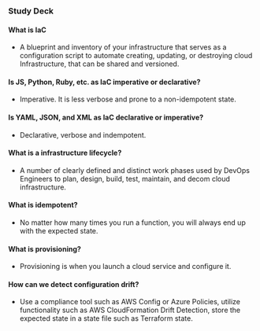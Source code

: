### Study Deck

#### What is IaC

- A blueprint and inventory of your infrastructure that serves as a configuration script to automate creating, updating, or destroying cloud Infrastructure, that can be shared and versioned.

#### Is JS, Python, Ruby, etc. as IaC imperative or declarative?

- Imperative. It is less verbose and prone to a non-idempotent state.

#### Is YAML, JSON, and XML as IaC declarative or imperative?

- Declarative, verbose and indempotent.

#### What is a infrastructure lifecycle?

- A number of clearly defined and distinct work phases used by DevOps Engineers to plan, design, build, test, maintain, and decom cloud infrastructure.

#### What is idempotent?

- No matter how many times you run a function, you will always end up with the expected state.

#### What is provisioning?

- Provisioning is when you launch a cloud service and configure it.

#### How can we detect configuration drift?

- Use a compliance tool such as AWS Config or Azure Policies, utilize functionality such as AWS CloudFormation Drift Detection, store the expected state in a state file such as Terraform state.